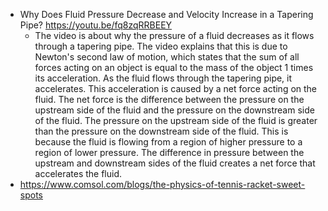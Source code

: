- Why Does Fluid Pressure Decrease and Velocity Increase in a Tapering Pipe?
  https://youtu.be/fq8zqRRBEEY
	- The video is about why the pressure of a fluid decreases as it flows through a tapering pipe. The video explains that this is due to Newton's second law of motion, which states that the sum of all forces acting on an object is equal to the mass of the object 1  times its acceleration. As the fluid flows through the tapering pipe, it accelerates. This acceleration is caused by a net force acting on the fluid. The net force is the difference between the pressure on the upstream side of the fluid and the pressure on the downstream side of the fluid. The pressure on the upstream side of the fluid is greater than the pressure on the downstream side of the fluid. This is because the fluid is flowing from a region of higher pressure to a region of lower pressure. The difference in pressure between the upstream and downstream sides of the fluid creates a net force that accelerates the fluid.
- https://www.comsol.com/blogs/the-physics-of-tennis-racket-sweet-spots